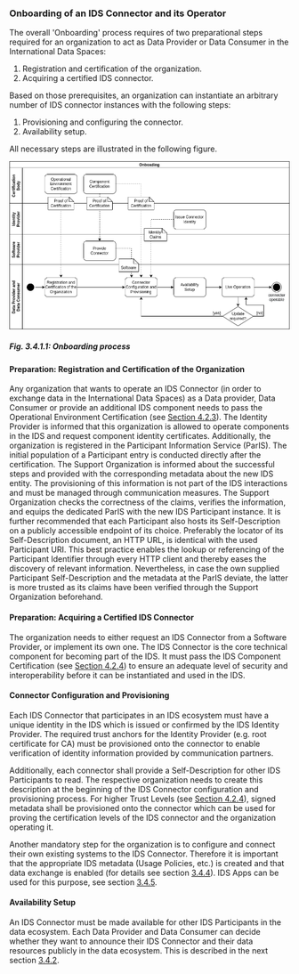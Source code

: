 ### Onboarding of an IDS Connector and its Operator ###

The overall 'Onboarding' process requires of two preparational steps required for an organization to act as Data Provider or Data Consumer in the International Data Spaces:

1. Registration and certification of the organization.
2. Acquiring a certified IDS connector.

Based on those prerequisites, an organization can instantiate an arbitrary number of IDS connector instances with the following steps:

1. Provisioning and configuring the connector.
2. Availability setup.

All necessary steps are illustrated in the following figure.

![Onboarding process](media/onboarding_process.png)
##### _Fig. 3.4.1.1: Onboarding process_

#### Preparation: Registration and Certification of the Organization ####

Any organization that wants to operate an IDS Connector (in order to exchange data in the International Data Spaces) as a Data provider, Data Consumer or provide an additional IDS component needs to pass the Operational Environment Certification (see [Section 4.2.3](../../4_Perspectives_of_the_Reference_Architecture_Model/4_2_Certification_Perspective/4_2_3_Operational_Environment_Certification.md#operational-environment-certification)). The Identity Provider is informed that this organization is allowed to operate components in the IDS and request component identity certificates. Additionally, the organization is registered in the Participant Information Service (ParIS). The initial population of a Participant entry is conducted directly after the certification. The Support Organization is informed about the successful steps and provided with the corresponding metadata about the new IDS entity. The provisioning of this information is not part of the IDS interactions and must be managed through communication measures. The Support Organization checks the correctness of the claims, verifies the information, and equips the dedicated ParIS with the new IDS Participant instance. It is further recommended that each Participant also hosts its Self-Description on a publicly accessible endpoint of its choice. Preferably the locator of its Self-Description document, an HTTP URL, is identical with the used Participant URI. This best practice enables the lookup or referencing of the Participant Identifier through every HTTP client and thereby eases the discovery of relevant information. Nevertheless, in case the own supplied Participant Self-Description and the metadata at the ParIS deviate, the latter is more trusted as its claims have been verified through the Support Organization beforehand.

#### Preparation: Acquiring a Certified IDS Connector ####

The organization needs to either request an IDS Connector from a Software Provider, or implement its own one. The IDS Connector is the core technical component for becoming part of the IDS. It must pass the IDS Component Certification (see [Section 4.2.4](../../4_Perspectives_of_the_Reference_Architecture_Model/4_2_Certification_Perspective/4_2_4_Component_Certification.md#component-certification)) to ensure an adequate level of security and interoperability before it can be instantiated and used in the IDS.

#### Connector Configuration and Provisioning ####

Each IDS Connector that participates in an IDS ecosystem must have a unique identity in the IDS which is issued or confirmed by the IDS Identity Provider.
The required trust anchors for the Identity Provider (e.g. root certificate for CA) must be provisioned onto the connector to enable verification of identity information provided by communication partners.

Additionally, each connector shall provide a Self-Description for other IDS Participants to read. The respective organization needs to create this description at the beginning of the IDS Connector configuration and provisioning process. For higher Trust Levels (see [Section 4.2.4](../../4_Perspectives_of_the_Reference_Architecture_Model/4_2_Certification_Perspective/4_2_4_Component_Certification.md#connector-trust-levels)), signed metadata shall be provisioned onto the connector which can be used for proving the certification levels of the IDS connector and the organization operating it.

Another mandatory step for the organization is to configure and connect their own existing systems to the IDS Connector. Therefore it is important that the appropriate IDS metadata (Usage Policies, etc.) is created and that data exchange is enabled (for details see section [3.4.4](./3_4_4_Exchanging_Data.md#data-exchange)). IDS Apps can be used for this purpose, see section [3.4.5](./3_4_5_Publishing_and_using_Data_Apps.md#publishing-and-using-ids-apps).

#### Availability Setup ####

An IDS Connector must be made available for other IDS Participants in the data ecosystem. Each Data Provider and Data Consumer can decide whether they want to announce their IDS Connector and their data resources publicly in the data ecosystem. This is described in the next section [3.4.2](./3_4_2_Data_Offering.md#data-offering).

